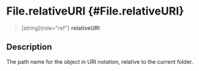 File.relativeURI {#File.relativeURI}
================

> [string]{role="ref"} **relativeURI**

Description
-----------

The path name for the object in URI notation, relative to the current
folder.
